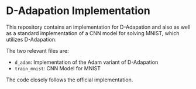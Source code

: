 # D-Adapation Implementation

This repository contains an implementation for D-Adapation and also
as well as a standard implementation of a CNN model for solving MNIST,
which utilizes D-Adapation.

The two relevant files are:

-   `d_adam`: Implementation of the Adam variant of D-Adapation
-   `train_mnist`: CNN Model for MNIST

The code closely follows the official implementation.
